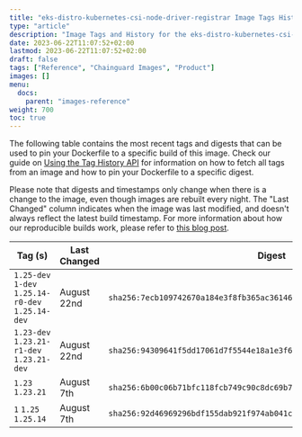 ```yaml
---
title: "eks-distro-kubernetes-csi-node-driver-registrar Image Tags History"
type: "article"
description: "Image Tags and History for the eks-distro-kubernetes-csi-node-driver-registrar Chainguard Image"
date: 2023-06-22T11:07:52+02:00
lastmod: 2023-06-22T11:07:52+02:00
draft: false
tags: ["Reference", "Chainguard Images", "Product"]
images: []
menu:
  docs:
    parent: "images-reference"
weight: 700
toc: true
---
```


The following table contains the most recent tags and digests that can be used to pin your Dockerfile to a specific build of this image. Check our guide on [Using the Tag History API](/chainguard/chainguard-images/using-the-tag-history-api/) for information on how to fetch all tags from an image and how to pin your Dockerfile to a specific digest.

Please note that digests and timestamps only change when there is a change to the image, even though images are rebuilt every night. The "Last Changed" column indicates when the image was last modified, and doesn't always reflect the latest build timestamp. For more information about how our reproducible builds work, please refer to [this blog post](https://www.chainguard.dev/unchained/reproducing-chainguards-reproducible-image-builds).

| Tag (s)                                            | Last Changed | Digest                                                                    |
|----------------------------------------------------|--------------|---------------------------------------------------------------------------|
|  `1.25-dev` `1-dev` `1.25.14-r0-dev` `1.25.14-dev` | August 22nd  | `sha256:7ecb109742670a184e3f8fb365ac36146f9de5a6e301e00e90bc327d203c35f4` |
|  `1.23-dev` `1.23.21-r1-dev` `1.23.21-dev`         | August 22nd  | `sha256:94309641f5dd17061d7f5544e18a1e3f6fbe51fcae08bbe5ee642291902e35ce` |
|  `1.23` `1.23.21`                                  | August 7th   | `sha256:6b00c06b71bfc118fcb749c90c8dc69b79b7a5634bcc645e229cd4ecd4dbd000` |
|  `1` `1.25` `1.25.14`                              | August 7th   | `sha256:92d46969296bdf155dab921f974ab041c2a68d25352c1948a69d73e01aacc332` |
